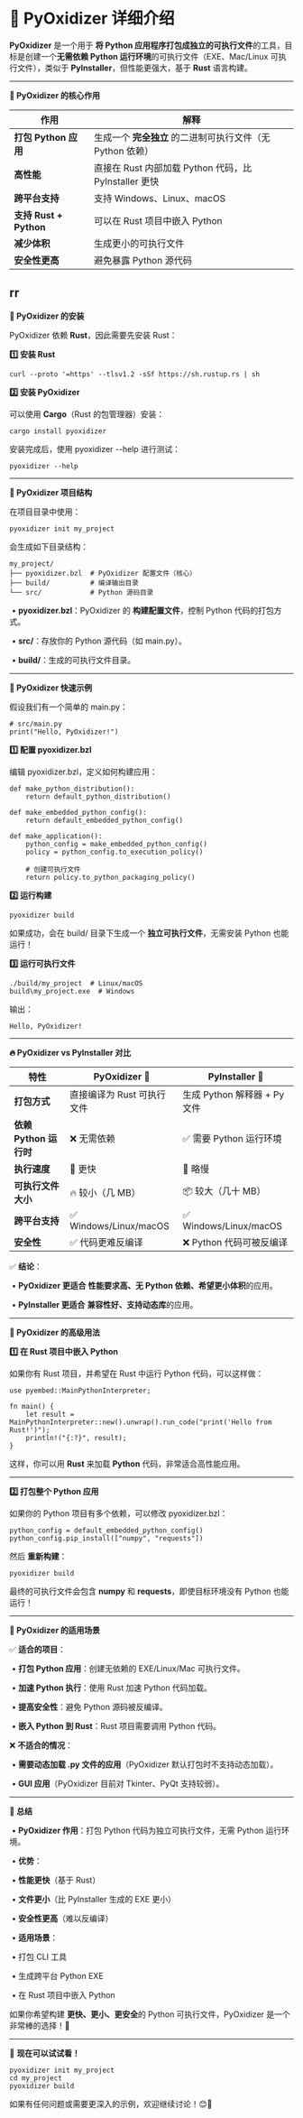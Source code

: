 # **🚀 PyOxidizer 详细介绍**



**PyOxidizer** 是一个用于 **将 Python 应用程序打包成独立的可执行文件**的工具，目标是创建一个**无需依赖 Python 运行环境**的可执行文件（EXE、Mac/Linux 可执行文件），类似于 **PyInstaller**，但性能更强大，基于 **Rust** 语言构建。



------



**🎯 PyOxidizer 的核心作用**

| **作用**               | **解释**                                                   |
| ---------------------- | ---------------------------------------------------------- |
| **打包 Python 应用**   | 生成一个 **完全独立** 的二进制可执行文件（无 Python 依赖） |
| **高性能**             | 直接在 Rust 内部加载 Python 代码，比 PyInstaller 更快      |
| **跨平台支持**         | 支持 Windows、Linux、macOS                                 |
| **支持 Rust + Python** | 可以在 Rust 项目中嵌入 Python                              |
| **减少体积**           | 生成更小的可执行文件                                       |
| **安全性更高**         | 避免暴露 Python 源代码                                     |
rr
------



**🔧 PyOxidizer 的安装**



PyOxidizer 依赖 **Rust**，因此需要先安装 Rust：



**1️⃣ 安装 Rust**

```
curl --proto '=https' --tlsv1.2 -sSf https://sh.rustup.rs | sh
```

**2️⃣ 安装 PyOxidizer**



可以使用 **Cargo**（Rust 的包管理器）安装：

```
cargo install pyoxidizer
```

安装完成后，使用 pyoxidizer --help 进行测试：

```
pyoxidizer --help
```





------



**📁 PyOxidizer 项目结构**



在项目目录中使用：

```
pyoxidizer init my_project
```

会生成如下目录结构：

```
my_project/
├── pyoxidizer.bzl  # PyOxidizer 配置文件（核心）
├── build/          # 编译输出目录
└── src/            # Python 源码目录
```

​	•	**pyoxidizer.bzl**：PyOxidizer 的 **构建配置文件**，控制 Python 代码的打包方式。

​	•	**src/**：存放你的 Python 源代码（如 main.py）。

​	•	**build/**：生成的可执行文件目录。



------



**🚀 PyOxidizer 快速示例**



假设我们有一个简单的 main.py：

```
# src/main.py
print("Hello, PyOxidizer!")
```

**1️⃣ 配置 pyoxidizer.bzl**



编辑 pyoxidizer.bzl，定义如何构建应用：

```
def make_python_distribution():
    return default_python_distribution()

def make_embedded_python_config():
    return default_embedded_python_config()

def make_application():
    python_config = make_embedded_python_config()
    policy = python_config.to_execution_policy()
    
    # 创建可执行文件
    return policy.to_python_packaging_policy()
```

**2️⃣ 运行构建**

```
pyoxidizer build
```

如果成功，会在 build/ 目录下生成一个 **独立可执行文件**，无需安装 Python 也能运行！



**3️⃣ 运行可执行文件**

```
./build/my_project  # Linux/macOS
build\my_project.exe  # Windows
```

输出：

```
Hello, PyOxidizer!
```





------



**🔥 PyOxidizer vs PyInstaller 对比**

| **特性**               | **PyOxidizer** **🦀**       | **PyInstaller** **🐍**        |
| ---------------------- | -------------------------- | ---------------------------- |
| **打包方式**           | 直接编译为 Rust 可执行文件 | 生成 Python 解释器 + Py 文件 |
| **依赖 Python 运行时** | ❌ 无需依赖                 | ✅ 需要 Python 运行环境       |
| **执行速度**           | 🚀 更快                     | 🐢 略慢                       |
| **可执行文件大小**     | 🔥 较小（几 MB）            | 📦 较大（几十 MB）            |
| **跨平台支持**         | ✅ Windows/Linux/macOS      | ✅ Windows/Linux/macOS        |
| **安全性**             | ✅ 代码更难反编译           | ❌ Python 代码可被反编译      |

✅ **结论**：

​	•	**PyOxidizer 更适合** **性能要求高、无 Python 依赖、希望更小体积**的应用。

​	•	**PyInstaller 更适合** **兼容性好、支持动态库**的应用。



------



**📌 PyOxidizer 的高级用法**



**1️⃣ 在 Rust 项目中嵌入 Python**



如果你有 Rust 项目，并希望在 Rust 中运行 Python 代码，可以这样做：

```
use pyembed::MainPythonInterpreter;

fn main() {
    let result = MainPythonInterpreter::new().unwrap().run_code("print('Hello from Rust!')");
    println!("{:?}", result);
}
```

这样，你可以用 **Rust** 来加载 **Python** 代码，非常适合高性能应用。



------



**2️⃣ 打包整个 Python 应用**



如果你的 Python 项目有多个依赖，可以修改 pyoxidizer.bzl：

```
python_config = default_embedded_python_config()
python_config.pip_install(["numpy", "requests"])
```

然后 **重新构建**：

```
pyoxidizer build
```

最终的可执行文件会包含 **numpy** 和 **requests**，即使目标环境没有 Python 也能运行！



------



**🎯 PyOxidizer 的适用场景**



✅ **适合的项目**：

​	•	**打包 Python 应用**：创建无依赖的 EXE/Linux/Mac 可执行文件。

​	•	**加速 Python 执行**：使用 Rust 加速 Python 代码加载。

​	•	**提高安全性**：避免 Python 源码被反编译。

​	•	**嵌入 Python 到 Rust**：Rust 项目需要调用 Python 代码。



❌ **不适合的情况**：

​	•	**需要动态加载 .py 文件的应用**（PyOxidizer 默认打包时不支持动态加载）。

​	•	**GUI 应用**（PyOxidizer 目前对 Tkinter、PyQt 支持较弱）。



------



**🎯 总结**

​	•	**PyOxidizer 作用**：打包 Python 代码为独立可执行文件，无需 Python 运行环境。

​	•	**优势**：

​	•	**性能更快**（基于 Rust）

​	•	**文件更小**（比 PyInstaller 生成的 EXE 更小）

​	•	**安全性更高**（难以反编译）

​	•	**适用场景**：

​	•	打包 CLI 工具

​	•	生成跨平台 Python EXE

​	•	在 Rust 项目中嵌入 Python



如果你希望构建 **更快、更小、更安全**的 Python 可执行文件，PyOxidizer 是一个非常棒的选择！🚀



------



🎉 **现在可以试试看！**

```
pyoxidizer init my_project
cd my_project
pyoxidizer build
```

如果有任何问题或需要更深入的示例，欢迎继续讨论！😊🚀